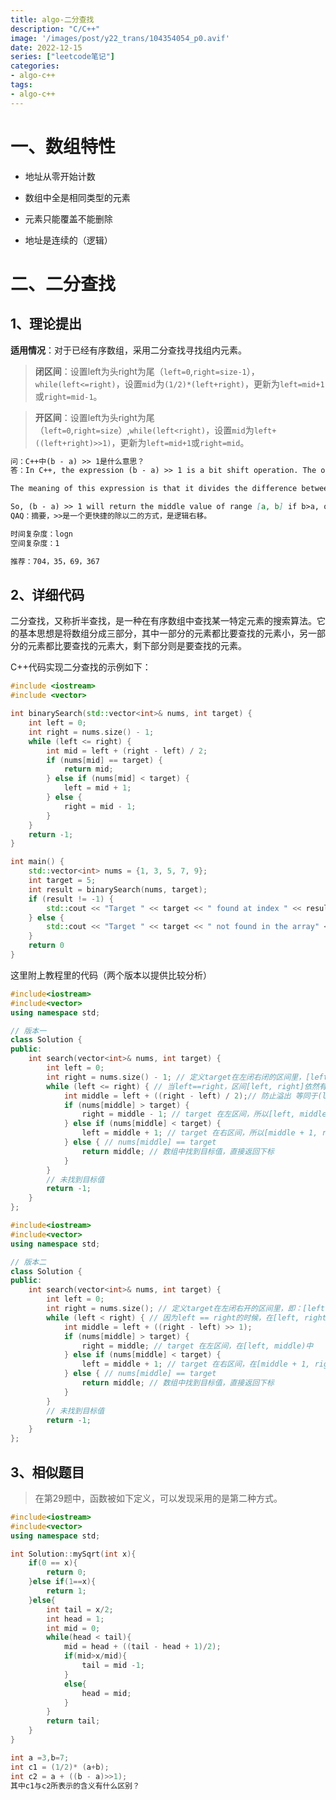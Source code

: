 ```yaml
---
title: algo-二分查找
description: "C/C++"
image: '/images/post/y22_trans/104354054_p0.avif'
date: 2022-12-15
series: ["leetcode笔记"]
categories:
- algo-c++
tags:
- algo-c++
---
```




# 一、数组特性

* 地址从零开始计数

* 数组中全是相同类型的元素

* 元素只能覆盖不能删除

* 地址是连续的（逻辑）

# 二、二分查找

## 1、理论提出

**适用情况**：对于已经有序数组，采用二分查找寻找组内元素。

> **闭区间**：设置left为头right为尾（`left=0`,`right=size-1`），`while(left<=right)`，设置`mid`为`(1/2)*(left+right)`，更新为`left=mid+1`或`right=mid-1`。

> **开区间**：设置left为头right为尾（`left=0`,`right=size`）,`while(left<right)`，设置`mid`为`left+((left+right)>>1)`，更新为`left=mid+1`或`right=mid`。

```markdown
问：C++中(b - a) >> 1是什么意思？
答：In C++, the expression (b - a) >> 1 is a bit shift operation. The operator ">>" shifts the bits of the value on its left side to the right by the number of positions specified on its right side. In this case, the value being shifted is (b - a), which calculates the difference between b and a.

The meaning of this expression is that it divides the difference between b and a by 2. By shifting the bits of (b - a) to the right by 1 position, the result is the same as dividing the value by 2. This is because shifting the bits to the right by 1 position is equivalent to dividing the value by 2^1 (which is 2). This is a faster way to divide a number by 2 than doing a division operation.

So, (b - a) >> 1 will return the middle value of range [a, b] if b>a, otherwise it will return 0.
QAQ：摘要，>>是一个更快捷的除以二的方式，是逻辑右移。
```

```markdown
时间复杂度：logn
空间复杂度：1
```

```markdown
推荐：704，35，69，367
```

## 2、详细代码

二分查找，又称折半查找，是一种在有序数组中查找某一特定元素的搜索算法。它的基本思想是将数组分成三部分，其中一部分的元素都比要查找的元素小，另一部分的元素都比要查找的元素大，剩下部分则是要查找的元素。

C++代码实现二分查找的示例如下：

```c++
#include <iostream>
#include <vector>

int binarySearch(std::vector<int>& nums, int target) {
    int left = 0;
    int right = nums.size() - 1;
    while (left <= right) {
        int mid = left + (right - left) / 2;
        if (nums[mid] == target) {
            return mid;
        } else if (nums[mid] < target) {
            left = mid + 1;
        } else {
            right = mid - 1;
        }
    }
    return -1;
}

int main() {
    std::vector<int> nums = {1, 3, 5, 7, 9};
    int target = 5;
    int result = binarySearch(nums, target);
    if (result != -1) {
        std::cout << "Target " << target << " found at index " << result << std::endl;
    } else {
        std::cout << "Target " << target << " not found in the array" << std::endl;
    }
    return 0
}

```

这里附上教程里的代码（两个版本以提供比较分析）

```c++
#include<iostream>
#include<vector>
using namespace std;

// 版本一
class Solution {
public:
    int search(vector<int>& nums, int target) {
        int left = 0;
        int right = nums.size() - 1; // 定义target在左闭右闭的区间里，[left, right]
        while (left <= right) { // 当left==right，区间[left, right]依然有效，所以用 <=
            int middle = left + ((right - left) / 2);// 防止溢出 等同于(left + right)/2
            if (nums[middle] > target) {
                right = middle - 1; // target 在左区间，所以[left, middle - 1]
            } else if (nums[middle] < target) {
                left = middle + 1; // target 在右区间，所以[middle + 1, right]
            } else { // nums[middle] == target
                return middle; // 数组中找到目标值，直接返回下标
            }
        }
        // 未找到目标值
        return -1;
    }
};

```

```c++
#include<iostream>
#include<vector>
using namespace std;

// 版本二
class Solution {
public:
    int search(vector<int>& nums, int target) {
        int left = 0;
        int right = nums.size(); // 定义target在左闭右开的区间里，即：[left, right)
        while (left < right) { // 因为left == right的时候，在[left, right)是无效的空间，所以使用 <
            int middle = left + ((right - left) >> 1);
            if (nums[middle] > target) {
                right = middle; // target 在左区间，在[left, middle)中
            } else if (nums[middle] < target) {
                left = middle + 1; // target 在右区间，在[middle + 1, right)中
            } else { // nums[middle] == target
                return middle; // 数组中找到目标值，直接返回下标
            }
        }
        // 未找到目标值
        return -1;
    }
};

```



## 3、相似题目

> 在第29题中，函数被如下定义，可以发现采用的是第二种方式。

```c++
#include<iostream>
#include<vector>
using namespace std;

int Solution::mySqrt(int x){
    if(0 == x){
        return 0;
    }else if(1==x){
        return 1;
    }else{
        int tail = x/2;
        int head = 1;
        int mid = 0;
        while(head < tail){
            mid = head + ((tail - head + 1)/2);
            if(mid>x/mid){
                tail = mid -1;
            }
            else{
                head = mid;
            }
        }
        return tail;
    }
}

```

```C++
int a =3,b=7;
int c1 = (1/2)* (a+b);
int c2 = a + ((b - a)>>1);
其中c1与c2所表示的含义有什么区别？
```

